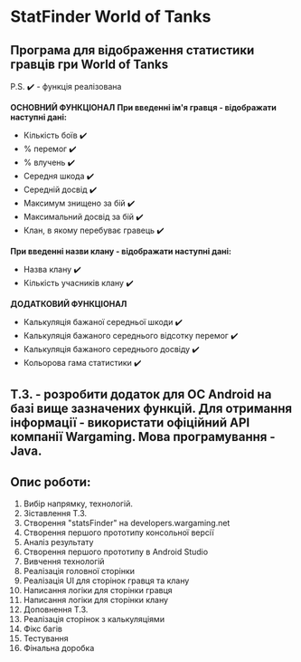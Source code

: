 # StatFinder World of Tanks 

## Програма для відображення статистики гравців гри World of Tanks

P.S. ✔️ - функція реалізована

**ОСНОВНИЙ ФУНКЦІОНАЛ**
**При введенні ім'я гравця - відображати наступні дані:**
- Кількість боїв ✔️
- % перемог ✔️
- % влучень ✔️
- Середня шкода ✔️
- Середній досвід ✔️
- Максимум знищено за бій ✔️
- Максимальний досвід за бій ✔️
- Клан, в якому перебуває гравець ✔️<br>

**При введенні назви клану - відображати наступні дані:**
- Назва клану ✔️
- Кількість учасників клану ✔️ <br>
  
**ДОДАТКОВИЙ ФУНКЦІОНАЛ**
- Калькуляція бажаної середньої шкоди ✔️
- Калькуляція бажаного середнього відсотку перемог ✔️
- Калькуляція бажаного середнього досвіду ✔️
- Кольорова гама статистики ✔️

## Т.З. - розробити додаток для ОС Android на базі вище зазначених функцій. Для отримання інформації - використати офіційний API компанії Wargaming. Мова програмування - Java.

## Опис роботи:
1. Вибір напрямку, технологій.
2. Зіставлення Т.З.
3. Створення "statsFinder" на developers.wargaming.net
4. Створення першого прототипу консольної версії
5. Аналіз результату
6. Створення першого прототипу в Android Studio
7. Вивчення технологій
8. Реалізація головної сторінки
9. Реалізація UI для сторінок гравця та клану
10. Написання логіки для сторінки гравця
11. Написання логіки для сторінки клану
12. Доповнення Т.З.
13. Реалізація сторінок з калькуляціями
14. Фікс багів
15. Тестування
16. Фінальна доробка 
